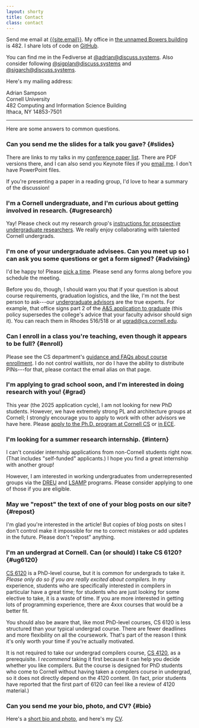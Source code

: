 ```yaml
---
layout: shorty
title: Contact
class: contact
---
```

Send me email at [{{site.email}}][email].
My office in [the unnamed Bowers building][ubb] is 482.
I share lots of code on [GitHub][gh].

You can find me in the Fediverse at [@adrian@discuss.systems][mastodon].
Also consider following [@sigplan@discuss.systems][@sigplan] and [@sigarch@discuss.systems][@sigarch].

[gh]: https://github.com/sampsyo
[email]: mailto:{{site.email}}
[ubb]: https://bowers.cornell.edu/spaces
[mastodon]: https://discuss.systems/@adrian
[@sigarch]: https://discuss.systems/@sigarch
[@sigplan]: https://discuss.systems/@sigplan

Here's my mailing address:

Adrian Sampson  
Cornell University  
482 Computing and Information Science Building  
Ithaca, NY 14853-7501

---

Here are some answers to common questions.


### Can you send me the slides for a talk you gave?  {#slides}

There are links to my talks in my [conference paper list][confpapers]. There are PDF versions there, and I can also send you Keynote files if you [email me][email]. I don't have PowerPoint files.

If you're presenting a paper in a reading group, I'd love to hear a summary of the discussion!


### I'm a Cornell undergraduate, and I'm curious about getting involved in research.  {#ugresearch}

Yay! Please check out my research group's [instructions for prospective undergraduate researchers][capra-ugr]. We really enjoy collaborating with talented Cornell undergrads.


### I'm one of your undergraduate advisees. Can you meet up so I can ask you some questions or get a form signed?  {#advising}

I'd be happy to! Please [pick a time][advmtg].
Please send any forms along before you schedule the meeting.

Before you do, though, I should warn you that if your question is about course requirements, graduation logistics, and the like, I'm not the best person to ask---our [undergraduate advisors][ugrad] are the true experts. For example, that office signs part 2 of the [A&S application to graduate][graduation] (this policy supersedes the college's advice that your faculty advisor should sign it). You can reach them in Rhodes 516/518 or at [ugrad@cs.cornell.edu](mailto:ugrad@cs.cornell.edu).

[advmtg]: https://cal.com/samps/advising
[ugrad]: https://www.cs.cornell.edu/undergrad/ustaff/contact-academic-advisor
[graduation]: https://www.cs.cornell.edu/undergrad/csmajor/graduationreqs


### Can I enroll in a class you're teaching, even though it appears to be full?  {#enroll}

Please see the CS department's [guidance and FAQs about course enrollment][csenroll].
I do not control waitlists, nor do I have the ability to distribute PINs---for that, please contact the email alias on that page.

[csenroll]: https://www.cs.cornell.edu/courseinfo/enrollment


### I'm applying to grad school soon, and I'm interested in doing research with you!  {#grad}

This year (the 2025 application cycle), I am not looking for new PhD students.
However, we have extremely strong PL and architecture groups at Cornell; I strongly encourage you to apply to work with other advisors we have here.
Please [apply to the Ph.D. program at Cornell CS][csapply] or [in ECE][eceapply].

<!--
Fantastic! I'm thrilled that you're interested in the same kinds of hardware--software abstraction problems that I am. Cornell is a great place to do a Ph.D. in computer science.

Please [apply to the Ph.D. program at Cornell CS][csapply] or [in ECE][eceapply]. I'll look forward to reading your application to either department.

We have a department-wide collective admissions process, which means that I can't say anything useful about your chances for acceptance.
Our programs are very competitive, however, so be sure to apply to multiple schools.
-->


### I'm looking for a summer research internship.  {#intern}

I can't consider internship applications from non-Cornell students right now. (That includes "self-funded" applicants.) I hope you find a great internship with another group!

However, I am interested in working undergraduates from underrepresented groups via the [DREU][] and [LSAMP][] programs. Please consider applying to one of those if you are eligible.


### May we "repost" the text of one of your blog posts on our site?  {#repost}

I'm glad you're interested in the article! But copies of blog posts on sites I don't control make it impossible for me to correct mistakes or add updates in the future. Please don't "repost" anything.


### I'm an undergrad at Cornell. Can (or should) I take CS 6120?  {#ug6120}

[CS 6120][] is a PhD-level course, but it is common for undergrads to take it.
*Please only do so if you are really excited about compilers.*
In my experience, students who are specifically interested in compilers in particular have a great time; for students who are just looking for some elective to take, it is a waste of time.
If you are more interested in getting lots of programming experience, there are 4xxx courses that would be a better fit.

You should also be aware that, like most PhD-level courses, CS 6120 is less structured than your typical undergrad course.
There are fewer deadlines and more flexibility on all the coursework.
That's part of the reason I think it's only worth your time if you're actually motivated.

It is not required to take our undergrad compilers course, [CS 4120][], as a prerequisite.
I *recommend* taking it first because it can help you decide whether you like compilers.
But the course is designed for PhD students who come to Cornell without having taken a compilers course in undergrad, so it does not directly depend on the 4120 content.
(In fact, prior students have reported that the first part of 6120 can feel like a review of 4120 material.)


### Can you send me your bio, photo, and CV?  {#bio}

Here's a [short bio and photo][bio], and here's my [CV][].


[csapply]: https://www.cs.cornell.edu/phd/admissions#application
[eceapply]: http://www.ece.cornell.edu/ece/academics/graduate/phd/admission.cfm
[confpapers]: {{site.base}}/research.html#conference-papers
[dreu]: https://cra.org/cra-w/dreu/
[lsamp]: https://sites.coecis.cornell.edu/lsampreu/
[capra-ugr]: https://capra.cs.cornell.edu/ugresearch.html
[bio]: bio.html
[cv]: cv
[cs 6120]: https://www.cs.cornell.edu/courses/cs6120/2023fa/
[cs 4120]: https://www.cs.cornell.edu/courses/cs4120/2023sp/
